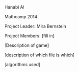 Hanabi AI

Mathcamp 2014

Project Leader: Mira Bernstein

Project Members: [fill in]

[Description of game]

[description of which file is which]

[algorithms used]
